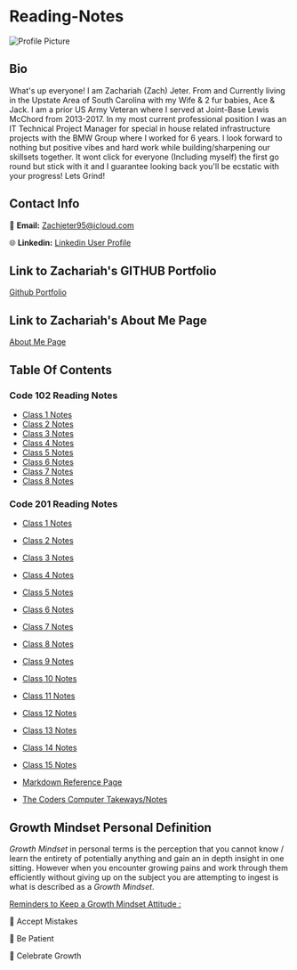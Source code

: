 # Reading-Notes

![Profile Picture](https://media-exp1.licdn.com/dms/image/C5603AQGGLo5cM7Z4Gw/profile-displayphoto-shrink_200_200/0/1631584917792?e=1674086400&v=beta&t=5LmaMnUD9vJFB4sLg6fXS1AgSSO2W8fIrlH2bOkCdBg)

## Bio

What's up everyone! I am Zachariah (Zach) Jeter. From and Currently living in the Upstate Area of South Carolina with my Wife & 2 fur babies, Ace & Jack. I am a prior US Army Veteran where I served at Joint-Base Lewis McChord from 2013-2017.  In my most current professional position I was an IT Technical Project Manager for special in house related infrastructure projects with the BMW Group where I worked for 6 years. I look forward to nothing but positive vibes and hard work while building/sharpening our skillsets together. It wont click for everyone (Including myself) the first go round but stick with it and I guarantee looking back you'll be ecstatic with your progress! Lets Grind!

## Contact Info

:email: **Email:** Zachjeter95@icloud.com

:globe_with_meridians: **Linkedin:** [Linkedin User Profile](https://www.linkedin.com/in/zachariahjeter/)

## Link to Zachariah's GITHUB Portfolio

[Github Portfolio](https://zjet95.github.io/reading-notes102/)

## Link to Zachariah's About Me Page

[About Me Page](https://zjet95.github.io/ZachsProfilePage/)

## Table Of Contents

### Code 102 Reading Notes

* [Class 1 Notes](https://github.com/Zjet95/reading-notes102/blob/main/reading-notes102/Class1Notes.md)
* [Class 2 Notes](https://github.com/Zjet95/reading-notes102/blob/main/notes102/Class2Notes.md)
* [Class 3 Notes](https://github.com/Zjet95/reading-notes102/blob/main/notes102/Class3Notes.md)
* [Class 4 Notes](https://github.com/Zjet95/reading-notes102/blob/main/notes102/Class4Notes.md)
* [Class 5 Notes](https://github.com/Zjet95/reading-notes102/blob/main/notes102/Class5Notes.md)
* [Class 6 Notes](https://github.com/Zjet95/reading-notes102/blob/main/notes102/Class6Notes.md)
* [Class 7 Notes](https://github.com/Zjet95/reading-notes102/blob/main/notes102/Class7Notes.md)
* [Class 8 Notes](https://github.com/Zjet95/reading-notes102/blob/main/notes102/Class8Notes.md)

### Code 201 Reading Notes

* [Class 1 Notes]()
* [Class 2 Notes]()
* [Class 3 Notes]()
* [Class 4 Notes]()
* [Class 5 Notes]()
* [Class 6 Notes]()
* [Class 7 Notes]()
* [Class 8 Notes]()
* [Class 9 Notes]()
* [Class 10 Notes]()
* [Class 11 Notes]()
* [Class 12 Notes]()
* [Class 13 Notes]()
* [Class 14 Notes]()
* [Class 15 Notes]()

* [Markdown Reference Page](https://github.com/Zjet95/reading-notes102/blob/main/page2.md)

* [The Coders Computer Takeways/Notes](https://github.com/Zjet95/reading-notes102/blob/main/TheCodersPC.md)

## Growth Mindset Personal Definition

*Growth Mindset* in personal terms is the perception that you cannot know / learn the entirety of potentially anything and gain an in depth insight in one sitting. However when you encounter growing pains and work through them efficiently without giving up on the subject you are attempting to ingest is what is described as a *Growth Mindset*.

<u>Reminders to Keep a Growth Mindset Attitude :</u>

🥇 Accept Mistakes

🥈 Be Patient

🥉 Celebrate Growth
